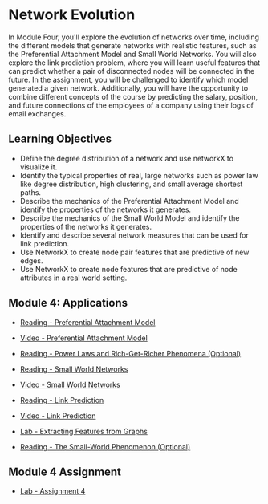 # Network Evolution

In Module Four, you'll explore the evolution of networks over time, including the different models that generate networks with realistic features, such as the Preferential Attachment Model and Small World Networks. You will also explore the link prediction problem, where you will learn useful features that can predict whether a pair of disconnected nodes will be connected in the future. In the assignment, you will be challenged to identify which model generated a given network. Additionally, you will have the opportunity to combine different concepts of the course by predicting the salary, position, and future connections of the employees of a company using their logs of email exchanges.

## Learning Objectives

- Define the degree distribution of a network and use networkX to visualize it.
- Identify the typical properties of real, large networks such as power law like degree distribution, high clustering, and small average shortest paths.
- Describe the mechanics of the Preferential Attachment Model and identify the properties of the networks it generates.
- Describe the mechanics of the Small World Model and identify the properties of the networks it generates.
- Identify and describe several network measures that can be used for link prediction.
- Use NetworkX to create node pair features that are predictive of new edges.
- Use NetworkX to create node features that are predictive of node attributes in a real world setting.

## Module 4: Applications

- [Reading - Preferential Attachment Model](./Readings/4.1_Preferential-Attachment-Model.pdf)

- [Video - Preferential Attachment Model](https://www.coursera.org/learn/python-social-network-analysis/lecture/abipd/preferential-attachment-model)

- [Reading - Power Laws and Rich-Get-Richer Phenomena (Optional)](http://www.cs.cornell.edu/home/kleinber/networks-book/networks-book-ch18.pdf)

- [Reading - Small World Networks](./Readings/4.2_Small-World-Networks.pdf)

- [Video - Small World Networks](https://www.coursera.org/learn/python-social-network-analysis/lecture/Iv4e8/small-world-networks)

- [Reading - Link Prediction](./Readings/4.3_Link-Prediction.pdf)

- [Video - Link Prediction](https://www.coursera.org/learn/python-social-network-analysis/lecture/hvFPZ/link-prediction)

- [Lab - Extracting Features from Graphs](./Labs/Graph%20Features.ipynb)

- [Reading - The Small-World Phenomenon (Optional)](http://www.cs.cornell.edu/home/kleinber/networks-book/networks-book-ch20.pdf)

## Module 4 Assignment

- [Lab - Assignment 4](./Labs/Assignment%204.ipynb)